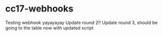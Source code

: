 # cc17-webhooks
Testing webhook yayayayay
Update round 2!!
Update round 3, should be going to the table now with updated script

